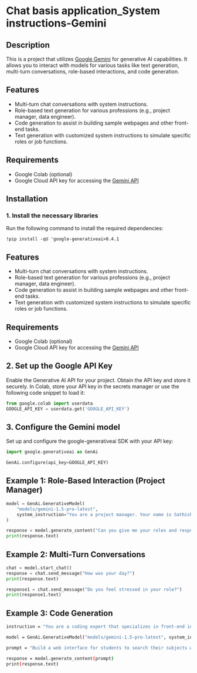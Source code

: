 # Chat basis application_System instructions-Gemini

## Description
This is a project that utilizes [Google Gemini](https://cloud.google.com/generative-ai) for generative AI capabilities. It allows you to interact with models for various tasks like text generation, multi-turn conversations, role-based interactions, and code generation.

## Features
- Multi-turn chat conversations with system instructions.
- Role-based text generation for various professions (e.g., project manager, data engineer).
- Code generation to assist in building sample webpages and other front-end tasks.
- Text generation with customized system instructions to simulate specific roles or job functions.

## Requirements

- Google Colab (optional)
- Google Cloud API key for accessing the [Gemini API](https://cloud.google.com/generative-ai)

## Installation
### 1. Install the necessary libraries

Run the following command to install the required dependencies:
```
!pip install -qU 'google-generativeai>0.4.1
```

## Features
- Multi-turn chat conversations with system instructions.
- Role-based text generation for various professions (e.g., project manager, data engineer).
- Code generation to assist in building sample webpages and other front-end tasks.
- Text generation with customized system instructions to simulate specific roles or job functions.

## Requirements

- Google Colab (optional)
- Google Cloud API key for accessing the [Gemini API](https://cloud.google.com/generative-ai)

## 2. Set up the Google API Key

Enable the Generative AI API for your project.
Obtain the API key and store it securely.
In Colab, store your API key in the secrets manager or use the following code snippet to load it:

```python
from google.colab import userdata
GOOGLE_API_KEY = userdata.get('GOOGLE_API_KEY')
```
## 3. Configure the Gemini model
Set up and configure the google-generativeai SDK with your API key:

```python
import google.generativeai as GenAi

GenAi.configure(api_key=GOOGLE_API_KEY)
```

## Example 1: Role-Based Interaction (Project Manager)
```python
model = GenAi.GenerativeModel(
    "models/gemini-1.5-pro-latest",
    system_instruction="You are a project manager. Your name is Sathish."
)

response = model.generate_content("Can you give me your roles and responsibilities in your current project?")
print(response.text)
```
## Example 2: Multi-Turn Conversations

```python
chat = model.start_chat()
response = chat.send_message("How was your day?")
print(response.text)

response1 = chat.send_message("Do you feel stressed in your role?")
print(response1.text)
```

## Example 3: Code Generation 
```bash
instruction = "You are a coding expert that specializes in front-end interfaces. Now build a sample webpage for students."

model = GenAi.GenerativeModel("models/gemini-1.5-pro-latest", system_instruction=instruction)

prompt = "Build a web interface for students to search their subjects with different color formats."

response = model.generate_content(prompt)
print(response.text)
```
